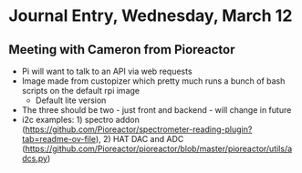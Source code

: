 # Journal Entry, Wednesday, March 12

## Meeting with Cameron from Pioreactor

- Pi will want to talk to an API via web requests
- Image made from custopizer which pretty much runs a bunch of bash scripts on the default rpi image
  - Default lite version
- The three should be two - just front and backend - will change in future
- i2c examples: 1) spectro addon (https://github.com/Pioreactor/spectrometer-reading-plugin?tab=readme-ov-file), 2) HAT DAC and ADC (https://github.com/Pioreactor/pioreactor/blob/master/pioreactor/utils/adcs.py)
